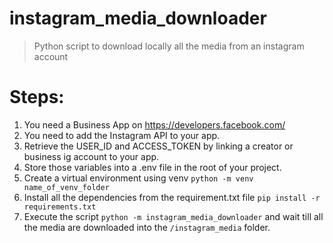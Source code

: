# instagram_media_downloader
> Python script to download locally all the media from an instagram account
  
# Steps:
1. You need a Business App on https://developers.facebook.com/
2. You need to add the Instagram API to your app.
3. Retrieve the USER_ID and ACCESS_TOKEN by linking a creator or business ig account to your app.
4. Store those variables into a .env file in the root of your project.
5. Create a virtual environment using venv `python -m venv name_of_venv_folder`
6. Install all the dependencies from the requirement.txt file `pip install -r requirements.txt`
7. Execute the script `python -m instagram_media_downloader` and wait till all the media are downloaded into the `/instagram_media` folder.
